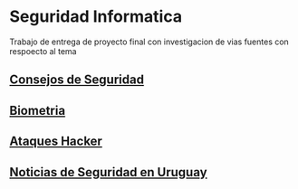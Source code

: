 # Seguridad Informatica 

Trabajo de entrega de proyecto final con investigacion de vias fuentes con respoecto al tema

## [Consejos de Seguridad](./ConsejosDeSeguridad.md)  
## [Biometria](./biometrias.md)  
## [Ataques Hacker](./ataqueshaker.md)  
## [Noticias de Seguridad en Uruguay](./DatosUruguay.md)
